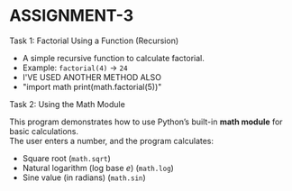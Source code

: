 # ASSIGNMENT-3
Task 1: Factorial Using a Function (Recursion)
- A simple recursive function to calculate factorial.
- Example: `factorial(4)` → `24`
- I'VE USED ANOTHER METHOD ALSO
-  "import math
print(math.factorial(5))"


Task 2: Using the Math Module

This program demonstrates how to use Python’s built-in **math module** for basic calculations.  
The user enters a number, and the program calculates:

- Square root (`math.sqrt`)
- Natural logarithm (log base *e*) (`math.log`)
- Sine value (in radians) (`math.sin`)
